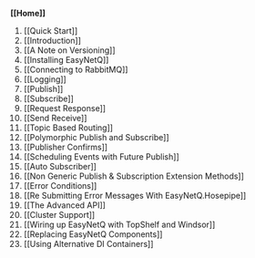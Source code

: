 **[[Home]]**

1. [[Quick Start]]
1. [[Introduction]]
1. [[A Note on Versioning]]
1. [[Installing EasyNetQ]]
1. [[Connecting to RabbitMQ]]
1. [[Logging]]
1. [[Publish]]
1. [[Subscribe]]
1. [[Request Response]]
1. [[Send Receive]]
1. [[Topic Based Routing]]
1. [[Polymorphic Publish and Subscribe]]
1. [[Publisher Confirms]]
1. [[Scheduling Events with Future Publish]]
1. [[Auto Subscriber]]
1. [[Non Generic Publish & Subscription Extension Methods]]
1. [[Error Conditions]]
1. [[Re Submitting Error Messages With EasyNetQ.Hosepipe]]
1. [[The Advanced API]]
1. [[Cluster Support]]
1. [[Wiring up EasyNetQ with TopShelf and Windsor]]
1. [[Replacing EasyNetQ Components]]
1. [[Using Alternative DI Containers]]